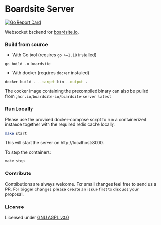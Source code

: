 # Boardsite Server
[![Go Report Card](https://goreportcard.com/badge/github.com/heat1q/boardsite)](https://goreportcard.com/report/github.com/heat1q/boardsite)

Websocket backend for [boardsite.io](https://boardsite.io).


### Build from source
* With Go tool (requires `go >=1.18` installed)
```
go build -o boardsite
```
* With docker (requires `docker` installed) 
```bash
docker build . --target bin --output .
```

The docker image containing the precompiled binary
can also be pulled from `ghcr.io/boardsite-io/boardsite-server:latest`


### Run Locally
Please use the provided docker-compose script to run a containerized 
instance together with the required redis cache locally.
```bash
make start
```
This will start the server on http://localhost:8000.

To stop the containers:
```
make stop
```

### Contribute

Contributions are always welcome. For small changes feel free to send us a PR. For bigger changes please create an issue
first to discuss your proposal.

### License
Licensed under [GNU AGPL v3.0](https://github.com/boardsite-io/boardsite-server/blob/master/LICENSE)